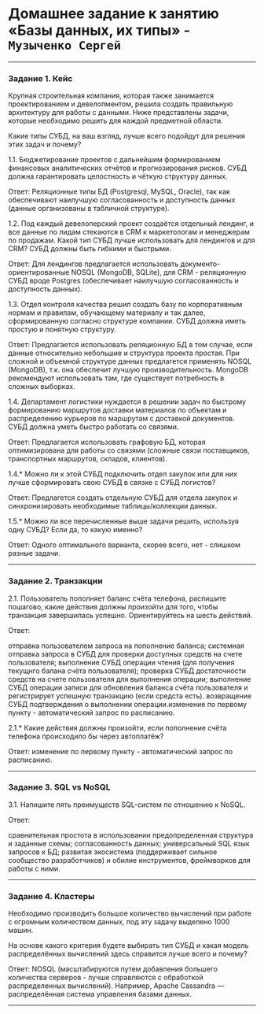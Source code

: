 # Домашнее задание к занятию «Базы данных, их типы» - `Музыченко Сергей`

---

### Задание 1. Кейс

Крупная строительная компания, которая также занимается проектированием и девелопментом, решила создать правильную архитектуру для работы с данными. Ниже представлены задачи, которые необходимо решить для каждой предметной области.

Какие типы СУБД, на ваш взгляд, лучше всего подойдут для решения этих задач и почему?

1.1. Бюджетирование проектов с дальнейшим формированием финансовых аналитических отчётов и прогнозирования рисков. СУБД должна гарантировать целостность и чёткую структуру данных.

Ответ: Реляционные типы БД (Postgresql, MySQL, Oracle), так как обеспечивают наилучшую согласованность и доступность данных (данные организованы в табличной структуре).

1.2. Под каждый девелоперский проект создаётся отдельный лендинг, и все данные по лидам стекаются в CRM к маркетологам и менеджерам по продажам. Какой тип СУБД лучше использовать для лендингов и для CRM? СУБД должны быть гибкими и быстрыми.

Ответ: Для лендингов предлагается использовать документо-ориентированные NOSQL (MongoDB, SQLite), для CRM - реляционную СУБД вроде Postgres (обеспечивает наилучшую согласованность и доступность данных).

1.3. Отдел контроля качества решил создать базу по корпоративным нормам и правилам, обучающему материалу и так далее, сформированную согласно структуре компании. СУБД должна иметь простую и понятную структуру.

Ответ: Предлагается использовать реляционную БД в том случае, если данные относительно небольшие и структура проекта простая. При сложной и объемной структуре данных предлагется применять NOSQL (MongoDB), т.к. она обеспечит лучшую производительность. MongoDB рекомендуют использовать там, где существует потребность в сложных выборках.

1.4. Департамент логистики нуждается в решении задач по быстрому формированию маршрутов доставки материалов по объектам и распределению курьеров по маршрутам с доставкой документов. СУБД должна уметь быстро работать со связями.

Ответ: Предлагается использовать графовую БД, которая оптимизирована для работы со связями (сложные связи поставщиков, транспортных маршрутов, складов, клиентов).

1.4.* Можно ли к этой СУБД подключить отдел закупок или для них лучше сформировать свою СУБД в связке с СУБД логистов?

Ответ: Предлагется создать отдельную СУБД для отдела закупок и синхронизировать необходимые таблицы/коллекции данных.

1.5.* Можно ли все перечисленные выше задачи решить, используя одну СУБД? Если да, то какую именно?

Ответ: Одного оптимального варианта, скорее всего, нет - слишком разные задачи.

---

### Задание 2. Транзакции
2.1. Пользователь пополняет баланс счёта телефона, распишите пошагово, какие действия должны произойти для того, чтобы транзакция завершилась успешно. Ориентируйтесь на шесть действий.

Ответ:

отправка пользователем запроса на пополнение баланса;
системная отправка запроса в СУБД для проверки доступных средств на счете пользователя;
выполнение СУБД операции чтения (для получения текущнго балана счёта пользователя);
проверка СУБД достаточности средств на счете пользователя для выполнения операции;
выполнение СУБД операции записи для обновления баланса счёта пользователя и регистрирует успешную транзакцию (если средста есть).
возвращение СУБД подтверждения о выполнении операции.изменение по первому пункту - автоматический запрос по расписанию.

2.1.* Какие действия должны произойти, если пополнение счёта телефона происходило бы через автоплатёж?


Ответ: изменение по первому пункту - автоматический запрос по расписанию.

---

### Задание 3. SQL vs NoSQL
3.1. Напишите пять преимуществ SQL-систем по отношению к NoSQL.

Ответ:

сравнительная простота в использовании
предопределенная структура и заданные схемы;
согласованность данных;
универсальный SQL язык запросов к БД;
развитая экосистема (поддерживает сильное сообщество разработчиков) и обилие инструментов, фреймворков для работы с ними.

---

### Задание 4. Кластеры
Необходимо производить большое количество вычислений при работе с огромным количеством данных, под эту задачу выделено 1000 машин.

На основе какого критерия будете выбирать тип СУБД и какая модель распределённых вычислений здесь справится лучше всего и почему?

Ответ: NOSQL (масштабируются путем добавления большего количества серверов - лучше справляются с обработкой распределенных вычислений). Например, Apache Cassandra — распределённая система управления базами данных.

---
